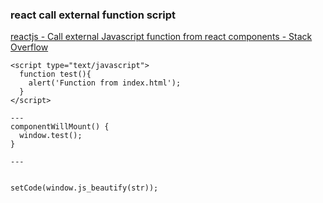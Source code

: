 ### react call external function script


[reactjs - Call external Javascript function from react components - Stack Overflow](https://stackoverflow.com/questions/35082047/call-external-javascript-function-from-react-components "reactjs - Call external Javascript function from react components - Stack Overflow")


 

```
<script type="text/javascript">
  function test(){
    alert('Function from index.html');
  }
</script>

---
componentWillMount() {
  window.test();
}

---


setCode(window.js_beautify(str));
```
